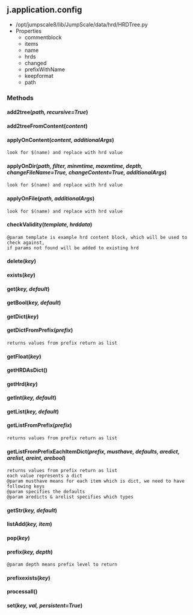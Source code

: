 <!-- toc -->
## j.application.config

- /opt/jumpscale8/lib/JumpScale/data/hrd/HRDTree.py
- Properties
    - commentblock
    - items
    - name
    - hrds
    - changed
    - prefixWithName
    - keepformat
    - path

### Methods

#### add2tree(*path, recursive=True*) 

#### add2treeFromContent(*content*) 

#### applyOnContent(*content, additionalArgs*) 

```
look for $(name) and replace with hrd value

```

#### applyOnDir(*path, filter, minmtime, maxmtime, depth, changeFileName=True, changeContent=True, additionalArgs*) 

```
look for $(name) and replace with hrd value

```

#### applyOnFile(*path, additionalArgs*) 

```
look for $(name) and replace with hrd value

```

#### checkValidity(*template, hrddata*) 

```
@param template is example hrd content block, which will be used to check against,
if params not found will be added to existing hrd

```

#### delete(*key*) 

#### exists(*key*) 

#### get(*key, default*) 

#### getBool(*key, default*) 

#### getDict(*key*) 

#### getDictFromPrefix(*prefix*) 

```
returns values from prefix return as list

```

#### getFloat(*key*) 

#### getHRDAsDict() 

#### getHrd(*key*) 

#### getInt(*key, default*) 

#### getList(*key, default*) 

#### getListFromPrefix(*prefix*) 

```
returns values from prefix return as list

```

#### getListFromPrefixEachItemDict(*prefix, musthave, defaults, aredict, arelist, areint, arebool*) 

```
returns values from prefix return as list
each value represents a dict
@param musthave means for each item which is dict, we need to have following keys
@param specifies the defaults
@param aredicts & arelist specifies which types

```

#### getStr(*key, default*) 

#### listAdd(*key, item*) 

#### pop(*key*) 

#### prefix(*key, depth*) 

```
@param depth means prefix level to return

```

#### prefixexists(*key*) 

#### processall() 

#### set(*key, val, persistent=True*) 

